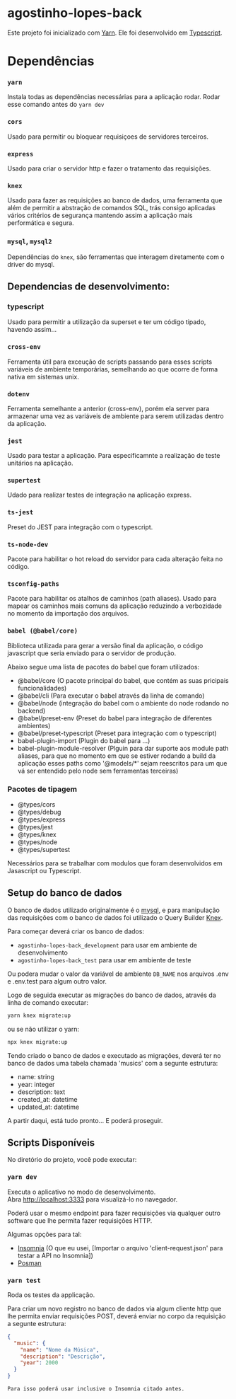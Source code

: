 # agostinho-lopes-back

Este projeto foi inicializado com [Yarn](https://github.com/yarnpkg/yarn).
Ele foi desenvolvido em [Typescript](https://typescriptlang.org).

# Dependências

### `yarn`

Instala todas as dependências necessárias para a aplicação rodar. Rodar esse comando antes do `yarn dev`

### `cors`

Usado para permitir ou bloquear requisiçoes de servidores terceiros.

### `express`

Usado para criar o servidor http e fazer o tratamento das requisições.

### `knex`

Usado para fazer as requisições ao banco de dados, uma ferramenta que além de permitir a abstração de comandos SQL, trás consigo aplicadas vários critérios de segurança mantendo assim a aplicação mais performática e segura.

### `mysql`, `mysql2`

Dependências do ```knex```, são ferramentas que interagem  diretamente com o driver do mysql.

## Dependencias de desenvolvimento:

### typescript

Usado para permitir a utilização da superset e ter um código tipado, havendo assim...

### `cross-env`

Ferramenta útil para exceução de scripts passando para esses scripts variáveis de ambiente temporárias, semelhando ao que ocorre de forma nativa em sistemas unix.

### `dotenv`

Ferramenta semelhante a anterior (cross-env), porém ela server para armazenar uma vez as variáveis de ambiente para serem utilizadas dentro da aplicação.

### `jest`

Usado para testar a aplicação.
Para especificamnte a realização de teste unitários na aplicação.

### `supertest`

Udado para realizar testes de integração na aplicação express.

### `ts-jest`

Preset do JEST para integração com o typescript.

### `ts-node-dev`

Pacote para habilitar o hot reload do servidor para cada alteração feita no código.

### `tsconfig-paths`

Pacote para habilitar os atalhos de caminhos (path aliases).
Usado para mapear os caminhos mais comuns da aplicação reduzindo a verbozidade no momento da importação dos arquivos.


### `babel (@babel/core)`

  Biblioteca utilizada para gerar a versão final da aplicação, o código javascript que seria enviado para o servidor de produção.

  Abaixo segue uma lista de pacotes do babel que foram utilizados:

  - @babel/core (O pacote principal do babel, que contém as suas pricipais funcionalidades)
  - @babel/cli (Para executar o babel através da linha de comando)
  - @babel/node (integração do babel com o ambiente do node rodando no backend)
  - @babel/preset-env (Preset do babel para integração de diferentes ambientes)
  - @babel/preset-typescript (Preset para integração com o typescript)
  - babel-plugin-import (Plugin do babel para ...)
  - babel-plugin-module-resolver (Plguin para dar suporte aos module path aliases, para que no momento em que se estiver rodando a build da aplicação esses paths como '@models/*' sejam reescritos para um que vá ser entendido pelo node sem ferramentas terceiras)

### Pacotes de tipagem

- @types/cors
- @types/debug
- @types/express
- @types/jest
- @types/knex
- @types/node
- @types/supertest

Necessários para se trabalhar com modulos que foram desenvolvidos em Jasascript ou Typescript.


## Setup do banco de dados

O banco de dados utilizado originalmente é o [mysql](https://mysql.com), e para manipulação das requisições com o banco de dados foi utilizado o Query Builder [Knex](https://github.com/knex/knex).

Para começar deverá criar os banco de dados:
 - ```agostinho-lopes-back_development``` para usar em ambiente de desenvolvimento
 - ```agostinho-lopes-back_test``` para usar em ambiente de teste

 Ou podera mudar o valor da variável de ambiente ```DB_NAME``` nos arquivos .env e .env.test para algum outro valor.

Logo de seguida executar as migrações do banco de dados, através da linha de comando executar:

```bash
yarn knex migrate:up
```

ou se não utilizar o yarn:

```bash
npx knex migrate:up
```

Tendo criado o banco de dados e executado as migrações, deverá ter no banco de dados uma tabela chamada 'musics' com a segunte estrutura:

 - name: string
 - year: integer
 - description: text
 - created_at: datetime
 - updated_at: datetime

A partir daqui, está tudo pronto... E poderá proseguir.

## Scripts Disponíveis

No diretório do projeto, você pode executar:

### `yarn dev`

Executa o aplicativo no modo de desenvolvimento. \
Abra [http://localhost:3333](http://localhost:3333) para visualizá-lo no navegador.

Poderá usar  o mesmo endpoint para fazer requisições via qualquer outro software que lhe permita fazer requisições HTTP.

Algumas opções para tal:

- [Insomnia](https://insomnia.rest/download) (O que eu usei, [Importar o arquivo 'client-request.json' para testar a API no Insomnia])
- [Posman](https://www.postman.com/)

### `yarn test`

Roda os testes da applicação.


Para criar um novo registro no banco de dados via algum cliente http que lhe permita enviar requisições POST, deverá enviar no corpo da requisição a segunte estrutura:

```json
{
  "music": {
    "name": "Nome da Música",
    "description": "Descrição",
    "year": 2000
  }
}
```

```Para isso poderá usar inclusive o Insomnia citado antes.```
